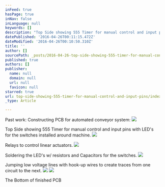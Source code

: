```yaml
---
inFeed: true
hasPage: true
inNav: false
inLanguage: null
keywords: []
description: "Top Side showing 555 Timer for manual control and input pins with LED's for the switches installed around machine."
datePublished: '2016-04-26T00:11:15.472Z'
dateModified: '2016-04-26T00:10:50.310Z'
title: ''
author: []
sourcePath: _posts/2016-04-26-top-side-showing-555-timer-for-manual-control-and-input-pins.md
published: true
authors: []
publisher:
  name: null
  domain: null
  url: null
  favicon: null
starred: true
url: top-side-showing-555-timer-for-manual-control-and-input-pins/index.html
_type: Article

---
```

Past work: Constructing PCB for automated conveyor system:
![](https://the-grid-user-content.s3-us-west-2.amazonaws.com/4dd9adaf-fc10-4df4-b5d9-a12ef9b04718.jpg)

Top Side showing 555 Timer for manual control and input pins with LED's for the switches installed around machine.
![](https://the-grid-user-content.s3-us-west-2.amazonaws.com/ddd84db5-66db-4c0d-9eaa-33482e00cf18.jpg)

Relays to control linear actuators.
![](https://the-grid-user-content.s3-us-west-2.amazonaws.com/31ed17b6-b9aa-4a79-8fa7-f3be87d2b0dd.jpg)

Soldering the LED's w/ resistors and Capacitors for the switches.
![](https://the-grid-user-content.s3-us-west-2.amazonaws.com/8daa6e72-2615-4150-97b0-34c32b677c1c.jpg)

Jumping low voltage lines with hook-up wires to create traces from one circuit to the next.
![](https://the-grid-user-content.s3-us-west-2.amazonaws.com/929f2f8c-436f-4e8d-af45-a07bb4ba28ea.jpg)
![](https://the-grid-user-content.s3-us-west-2.amazonaws.com/3ad9df97-a131-4d3e-901c-70434a44c257.jpg)

The Bottom of finished PCB